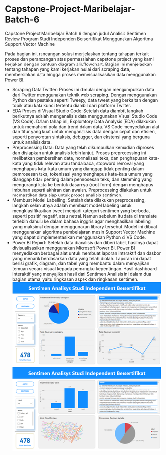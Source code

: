# Capstone-Project-Maribelajar-Batch-6
Capstone Project Maribelajar Batch 6 dengan judul Analisis Sentimen Review Program Studi Independen Bersertifikat Menggunakan Algoritma Support Vector Machine

Pada bagian ini, rancangan solusi menjelaskan tentang tahapan terkait proses dan perancangan atas permasalahan capstone project yang kami kerjakan dengan bantuan diagram alir/flowchart. Bagian ini menjelaskan tentang tahapan yang kami kerjakan mulai dari scraping data, membersihkan data hingga proses memvisualisasikan data menggunakan Power BI.

- Scraping Data Twitter: Proses ini dimulai dengan mengumpulkan data dari Twitter menggunakan teknik web scraping. Dengan menggunakan Python dan pustaka seperti Tweepy, data tweet yang berkaitan dengan topik atau kata kunci tertentu diambil dari platform Twitter.
- EDA Proses di Visual Studio Code: Setelah data diambil, langkah berikutnya adalah menganalisis data menggunakan Visual Studio Code (VS Code). Dalam tahap ini, Exploratory Data Analysis (EDA) dilakukan untuk memahami pola dan trend dalam data. VS Code menyediakan alat dan fitur yang kuat untuk menganalisis data dengan cepat dan efisien, seperti penyorotan sintaksis, debugger, dan ekstensi yang berguna untuk analisis data.
- Preprocessing Data: Data yang telah dikumpulkan kemudian diproses dan disiapkan untuk analisis lebih lanjut. Proses preprocessing ini melibatkan pembersihan data, normalisasi teks, dan penghapusan kata-kata yang tidak relevan atau tanda baca, stopword removal yang menghapus kata-kata umum yang dianggap tidak penting dalam pemrosesan teks, tokenisasi yang menghapus kata-kata umum yang dianggap tidak penting dalam pemrosesan teks, dan stemming yang mengurangi kata ke bentuk dasarnya (root form) dengan menghapus imbuhan seperti akhiran dan awalan. Preprocessing dilakukan untuk memastikan data siap untuk proses analisis sentimen.
- Membuat Model Labelling: Setelah data dilakukan preprocessing, langkah selanjutnya adalah membuat model labeling untuk mengklasifikasikan tweet menjadi kategori sentimen yang berbeda, seperti positif, negatif, atau netral. Namun sebelum itu data di translate terlebih dahulu ke dalam bahasa inggris agar menghasilkan labeling yang maksimal dengan menggunakan library tersebut. Model ini dibuat menggunakan algoritma pembelajaran mesin Support Vector Machine yang dapat diimplementasikan menggunakan Python di VS Code.
- Power BI Report: Setelah data dianalisis dan diberi label, hasilnya dapat divisualisasikan menggunakan Microsoft Power BI. Power BI menyediakan berbagai alat untuk membuat laporan interaktif dan dasbor yang menarik berdasarkan data yang telah diolah. Laporan ini dapat berisi grafik, diagram, dan tabel yang membantu dalam menyajikan temuan secara visual kepada pemangku kepentingan. Hasil  dashboard interaktif yang menyajikan hasil dari Sentimen Analisis ini dalam dua bagian utama, yaitu ringkasan aspek dan ringkasan sentimen.
![Tampilan Dashboard Ringkasan Aspek](./dashboard-ringkasan-aspek.png)
![Tampilan Dashboard Ringkasan Sentimen](./dashboard-ringkasan-sentimen.png)
